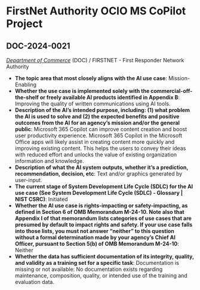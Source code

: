 # FirstNet Authority OCIO MS CoPilot Project
## DOC-2024-0021
_[Department of Commerce](<../3_agency/Department of Commerce.md>)_ (DOC) / FIRSTNET - First Responder Network Authority


+ **The topic area that most closely aligns with the AI use case**: Mission-Enabling
+ **Whether the use case is implemented solely with the commercial-off-the-shelf or freely available AI products identified in Appendix B**: Improving the quality of written communications using AI tools.
+ **Description of the AI’s intended purpose, including: (1) what problem the AI is used to solve and (2) the expected benefits and positive outcomes from the AI for an agency’s mission and/or the general public**: Microsoft 365 Copilot can improve content creation and boost user productivity experience.  Microsoft 365 Copilot in the Microsoft Office apps will likely assist in creating content more quickly and improving existing content.  This helps the users to convey their ideas with reduced effort and unlocks the value of existing organization information and knowledge.
+ **Description of what the AI system outputs, whether it’s a prediction, recommendation, decision, etc**: Text and/or graphics generated by user-input.
+ **The current stage of System Development Life Cycle (SDLC) for the AI use case (See System Development Life Cycle (SDLC) - Glossary | NIST CSRC)**: Initiated
+ **Whether the AI use case is rights-impacting or safety-impacting, as defined in Section 6 of OMB Memorandum M-24-10. Note also that Appendix I of that memorandum lists categories of use cases that are presumed by default to impact rights and safety. If your use case falls into those lists, you must not answer “neither” to this question without a formal determination made by your agency’s Chief AI Officer, pursuant to Section 5(b) of OMB Memorandum M-24-10**: Neither
+ **Whether the data has sufficient documentation of its integrity, quality, and validity as a training set for a specific task**: Documentation is missing or not available: No documentation exists regarding maintenance, composition, quality, or intended use of the training and evaluation data.